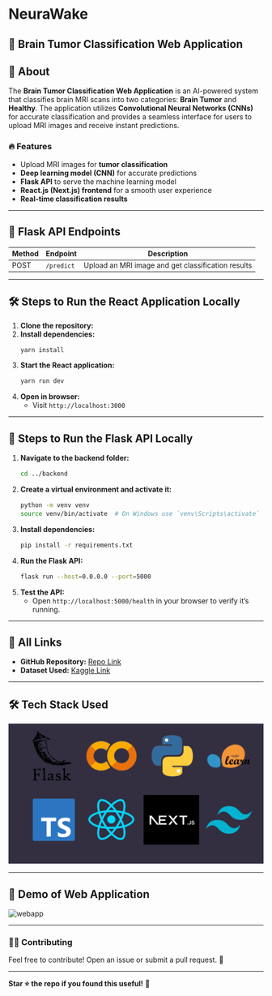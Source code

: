 # NeuraWake 
## 🧠 Brain Tumor Classification Web Application

## 📌 About
The **Brain Tumor Classification Web Application** is an AI-powered system that classifies brain MRI scans into two categories: **Brain Tumor** and **Healthy**. The application utilizes **Convolutional Neural Networks (CNNs)** for accurate classification and provides a seamless interface for users to upload MRI images and receive instant predictions.

### 🔥 Features
- Upload MRI images for **tumor classification**
- **Deep learning model (CNN)** for accurate predictions
- **Flask API** to serve the machine learning model
- **React.js (Next.js) frontend** for a smooth user experience
- **Real-time classification results**

---

## 🚀 Flask API Endpoints
| Method | Endpoint | Description |
|--------|---------|-------------|
| POST | `/predict` | Upload an MRI image and get classification results |


---

## 🛠 Steps to Run the React Application Locally
1. **Clone the repository:**
2. **Install dependencies:**
   ```bash
   yarn install
   ```
3. **Start the React application:**
   ```bash
   yarn run dev
   ```
4. **Open in browser:**
   - Visit `http://localhost:3000`

---

## 🔧 Steps to Run the Flask API Locally
1. **Navigate to the backend folder:**
   ```bash
   cd ../backend
   ```
2. **Create a virtual environment and activate it:**
   ```bash
   python -m venv venv
   source venv/bin/activate  # On Windows use `venv\Scripts\activate`
   ```
3. **Install dependencies:**
   ```bash
   pip install -r requirements.txt
   ```
4. **Run the Flask API:**
   ```bash
   flask run --host=0.0.0.0 --port=5000
   ```
5. **Test the API:**
   - Open `http://localhost:5000/health` in your browser to verify it’s running.

---

## 🔗 All Links
- **GitHub Repository:** [Repo Link](https://github.com/Dinithiii04/NeuraWake)
- **Dataset Used:** [Kaggle Link](https://www.kaggle.com/datasets/preetviradiya/brian-tumor-dataset)

---

## 🛠 Tech Stack Used
![image_alt](https://github.com/Dinithiii04/NeuraWake/blob/5eb6a5b8c34c5178b9697852dbd180c9f46f0c79/techStack.png)


---

## 📸 Demo of Web Application


![webapp](https://github.com/user-attachments/assets/213d5e92-5110-4010-b3db-ee356bd0f5d9)


---

### 👨‍💻 Contributing
Feel free to contribute! Open an issue or submit a pull request. 🚀

---


**Star ⭐ the repo if you found this useful!** 🚀

